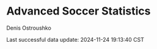 # Advanced Soccer Statistics
Denis Ostroushko

<!-- gfm -->

Last successful data update: 2024-11-24 19:13:40 CST
